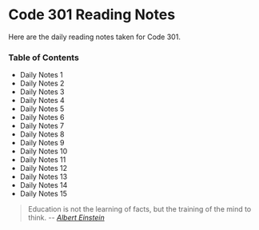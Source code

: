 # **Code 301 Reading Notes**
Here are the daily reading notes taken for Code 301.  
  
### <addr> Table of Contents
* Daily Notes 1 
* Daily Notes 2 
* Daily Notes 3
* Daily Notes 4
* Daily Notes 5
* Daily Notes 6 
* Daily Notes 7 
* Daily Notes 8 
* Daily Notes 9 
* Daily Notes 10 
* Daily Notes 11 
* Daily Notes 12 
* Daily Notes 13 
* Daily Notes 14 
* Daily Notes 15
 
 

>Education is not the learning of facts,
>but the training of the mind to think.
> -- <cite>[Albert Einstein][1]</cite>

[1]:https://www.goodreads.com/quotes/6137386-education-is-not-the-learning-of-facts-but-the-training
